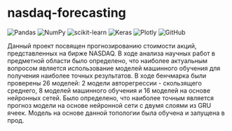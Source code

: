 # nasdaq-forecasting
![Pandas](https://img.shields.io/badge/pandas-%23150458.svg?style=for-the-badge&logo=pandas&logoColor=white)
![NumPy](https://img.shields.io/badge/numpy-%23013243.svg?style=for-the-badge&logo=numpy&logoColor=white)
![scikit-learn](https://img.shields.io/badge/scikit--learn-%23F7931E.svg?style=for-the-badge&logo=scikit-learn&logoColor=white)
![Keras](https://img.shields.io/badge/Keras-%23D00000.svg?style=for-the-badge&logo=Keras&logoColor=white)
![Plotly](https://img.shields.io/badge/Plotly-%233F4F75.svg?style=for-the-badge&logo=plotly&logoColor=white)
![GitHub](https://img.shields.io/badge/github-%23121011.svg?style=for-the-badge&logo=github&logoColor=white)

Данный проект посвящен прогнозированию стоимости акций, представленных на бирже NASDAQ.
В ходе анализа научных работ в предметной области было определено, что наиболее актуальным вопросом является использование моделей машинного обучения для получения наиболее точных результатов.
В ходе бенчмарка были проверены 26 моделей: 2 модели авторегрессии - скользящего среднего, 8 моделей машинного обучения и 16 моделей на основе нейронных сетей.
Было определено, что наиболее точным является прогноз модели на основе нейронной сети с двумя слоями из GRU ячеек.
Модель на основе данной топологии была обучена и запущена в прод.
